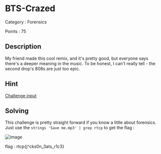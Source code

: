 # BTS-Crazed

Category : Forensics

Points : 75

## Description

My friend made this cool remix, and it's pretty good, but everyone says there's a deeper meaning in the music. To be honest, I can't really tell - the second drop's 808s are just too epic.

## Hint

[Challenge input](https://github.com/JEF1056/riceteacatpanda/raw/master/BTS-Crazed%20(75)/Save%20Me.mp3)

## Solving

This challenge is pretty straight forward if you know a little about forensics. Just use the `strings 'Save me.mp3' | grep rtcp` to get the flag :

![image](https://user-images.githubusercontent.com/57148042/73187241-686e3280-4121-11ea-9469-7158855e4559.png)

flag : rtcp{j^cks0n_3ats_r1c3}
